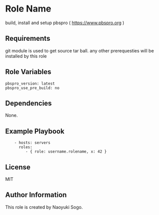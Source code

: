 Role Name
=========

build, install and setup pbspro ( https://www.pbspro.org )


Requirements
------------

git module is used to get source tar ball.
any other prerequesties will be installed by this role

Role Variables
--------------

```
pbspro_version: latest
pbspro_use_pre_build: no
```

Dependencies
------------

None.

Example Playbook
----------------

```
    - hosts: servers
      roles:
         - { role: username.rolename, x: 42 }
```

License
-------

MIT

Author Information
------------------

This role is created by Naoyuki Sogo.
